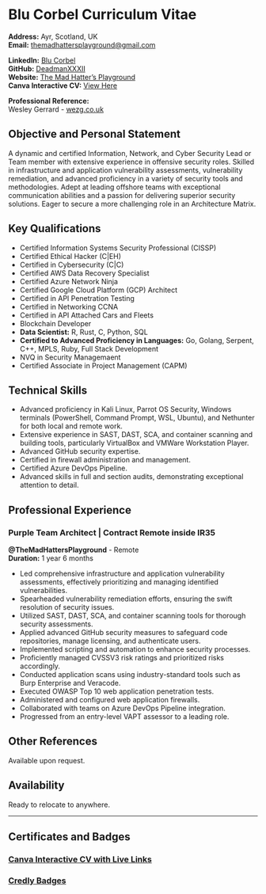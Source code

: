 # Blu Corbel Curriculum Vitae

**Address:** Ayr, Scotland, UK  
**Email:** themadhattersplayground@gmail.com  

**LinkedIn:** [Blu Corbel](https://www.linkedin.com/in/blu-corbel-bb5700265)  
**GitHub:** [DeadmanXXXII](https://github.com/DeadmanXXXII)  
**Website:** [The Mad Hatter’s Playground](https://the-mad-hatters-playground.com)  
**Canva Interactive CV:** [View Here](https://www.canva.com/design/DAF_HoVvIJk/PuoOIXPYxlk3CNCCDNEhFw/view?utm_content=DAF_HoVvIJk&utm_campaign=designshare&utm_medium=link&utm_source=editor)  

**Professional Reference:**  
Wesley Gerrard - [wezg.co.uk](https://fourfourcyber.com)

## Objective and Personal Statement

A dynamic and certified Information, Network, and Cyber Security Lead or Team member with extensive experience in offensive security roles. Skilled in infrastructure and application vulnerability assessments, vulnerability remediation, and advanced proficiency in a variety of security tools and methodologies. Adept at leading offshore teams with exceptional communication abilities and a passion for delivering superior security solutions. Eager to secure a more challenging role in an Architecture Matrix.

## Key Qualifications

- Certified Information Systems Security Professional (CISSP)
- Certified Ethical Hacker (C|EH)
- Certified in Cybersecurity (C|C)
- Certified AWS Data Recovery Specialist
- Certified Azure Network Ninja
- Certified Google Cloud Platform (GCP) Architect
- Certified in API Penetration Testing
- Certified in Networking CCNA
- Certified in API Attached Cars and Fleets
- Blockchain Developer
- **Data Scientist:** R, Rust, C, Python, SQL
- **Certified to Advanced Proficiency in Languages:** Go, Golang, Serpent, C++, MPLS, Ruby, Full Stack Development
- NVQ in Security Managemaent
- Certified Associate in Project Management (CAPM)

## Technical Skills

- Advanced proficiency in Kali Linux, Parrot OS Security, Windows terminals (PowerShell, Command Prompt, WSL, Ubuntu), and Nethunter for both local and remote work.
- Extensive experience in SAST, DAST, SCA, and container scanning and building tools, particularly VirtualBox and VMWare Workstation Player.
- Advanced GitHub security expertise.
- Certified in firewall administration and management.
- Certified Azure DevOps Pipeline.
- Advanced skills in full and section audits, demonstrating exceptional attention to detail.

## Professional Experience

### Purple Team Architect | Contract Remote inside IR35
**@TheMadHattersPlayground** - Remote  
**Duration:** 1 year 6 months

- Led comprehensive infrastructure and application vulnerability assessments, effectively prioritizing and managing identified vulnerabilities.
- Spearheaded vulnerability remediation efforts, ensuring the swift resolution of security issues.
- Utilized SAST, DAST, SCA, and container scanning tools for thorough security assessments.
- Applied advanced GitHub security measures to safeguard code repositories, manage licensing, and authenticate users.
- Implemented scripting and automation to enhance security processes.
- Proficiently managed CVSSV3 risk ratings and prioritized risks accordingly.
- Conducted application scans using industry-standard tools such as Burp Enterprise and Veracode.
- Executed OWASP Top 10 web application penetration tests.
- Administered and configured web application firewalls.
- Collaborated with teams on Azure DevOps Pipeline integration.
- Progressed from an entry-level VAPT assessor to a leading role.

## Other References

Available upon request.

## Availability

Ready to relocate to anywhere.

---

## Certificates and Badges

### [Canva Interactive CV with Live Links](https://www.canva.com/design/DAF_HoVvIJk/PuoOIXPYxlk3CNCCDNEhFw/view?utm_content=DAF_HoVvIJk&utm_campaign=designshare&utm_medium=link&utm_source=editor)

### [Credly Badges](https://www.credly.com/users/blu-corbel.9d1923db)


